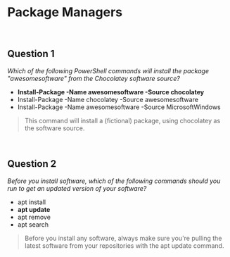 # Package Managers

<br>

## Question 1

*Which of the following PowerShell commands will install the package "awesomesoftware" from the Chocolatey software source?*

* **Install-Package -Name awesomesoftware -Source chocolatey**
* Install-Package -Name chocolatey -Source awesomesoftware
* Install-Package -Name awesomesoftware -Source MicrosoftWindows

> This command will install a (fictional) package, using chocolatey as the software source.

<br>

## Question 2

*Before you install software, which of the following commands should you run to get an updated version of your software?*

* apt install
* **apt update**
* apt remove
* apt search

> Before you install any software, always make sure you're pulling the latest software from your repositories with the apt update command. 
